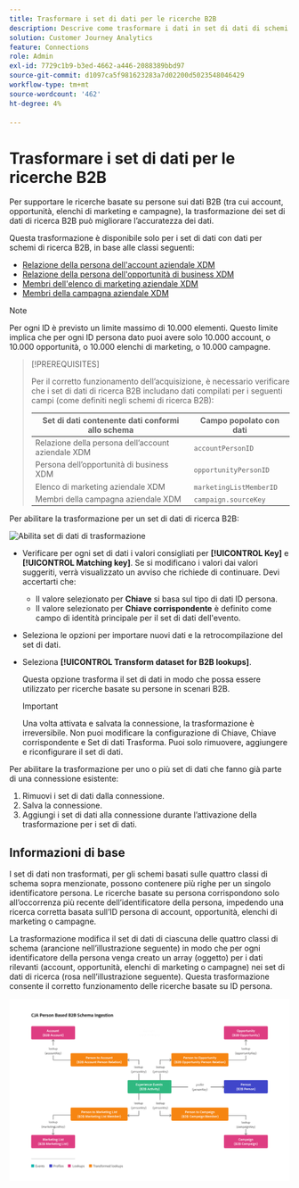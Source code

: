```yaml
---
title: Trasformare i set di dati per le ricerche B2B
description: Descrive come trasformare i dati in set di dati di schemi di ricerca B2B specifici
solution: Customer Journey Analytics
feature: Connections
role: Admin
exl-id: 7729c1b9-b3ed-4662-a446-2088389bbd97
source-git-commit: d1097ca5f981623283a7d02200d5023548046429
workflow-type: tm+mt
source-wordcount: '462'
ht-degree: 4%

---
```


# Trasformare i set di dati per le ricerche B2B

Per supportare le ricerche basate su persone sui dati B2B (tra cui account, opportunità, elenchi di marketing e campagne), la trasformazione dei set di dati di ricerca B2B può migliorare l’accuratezza dei dati.

Questa trasformazione è disponibile solo per i set di dati con dati per schemi di ricerca B2B, in base alle classi seguenti:

* [Relazione della persona dell&#39;account aziendale XDM](https://experienceleague.adobe.com/en/docs/experience-platform/xdm/classes/b2b/business-account-person-relation)
* [Relazione della persona dell&#39;opportunità di business XDM](https://experienceleague.adobe.com/en/docs/experience-platform/xdm/classes/b2b/business-opportunity-person-relation)
* [Membri dell&#39;elenco di marketing aziendale XDM](https://experienceleague.adobe.com/en/docs/experience-platform/xdm/classes/b2b/business-marketing-list-members)
* [Membri della campagna aziendale XDM](https://experienceleague.adobe.com/en/docs/experience-platform/xdm/classes/b2b/business-campaign-members)

>[!NOTE]
>
>Per ogni ID è previsto un limite massimo di 10.000 elementi. Questo limite implica che per ogni ID persona dato puoi avere solo 10.000 account, o 10.000 opportunità, o 10.000 elenchi di marketing, o 10.000 campagne.

>[!PREREQUISITES]
>
>Per il corretto funzionamento dell’acquisizione, è necessario verificare che i set di dati di ricerca B2B includano dati compilati per i seguenti campi (come definiti negli schemi di ricerca B2B):
>
>| Set di dati contenente dati conformi allo schema | Campo popolato con dati |
>|---|---|
>| Relazione della persona dell’account aziendale XDM | `accountPersonID` |
>| Persona dell’opportunità di business XDM | `opportunityPersonID` |
>| Elenco di marketing aziendale XDM | `marketingListMemberID` |
>| Membri della campagna aziendale XDM | `campaign.sourceKey` |
>

Per abilitare la trasformazione per un set di dati di ricerca B2B:

![Abilita set di dati di trasformazione](/help/connections/assets/transform.gif)

* Verificare per ogni set di dati i valori consigliati per **[!UICONTROL Key]** e **[!UICONTROL Matching key]**. Se si modificano i valori dai valori suggeriti, verrà visualizzato un avviso che richiede di continuare. Devi accertarti che:

   * Il valore selezionato per **Chiave** si basa sul tipo di dati ID persona.
   * Il valore selezionato per **Chiave corrispondente** è definito come campo di identità principale per il set di dati dell&#39;evento.

* Seleziona le opzioni per importare nuovi dati e la retrocompilazione del set di dati.

* Seleziona **[!UICONTROL Transform dataset for B2B lookups]**.

  Questa opzione trasforma il set di dati in modo che possa essere utilizzato per ricerche basate su persone in scenari B2B.


  >[!IMPORTANT]
  >
  >Una volta attivata e salvata la connessione, la trasformazione è irreversibile. Non puoi modificare la configurazione di Chiave, Chiave corrispondente e Set di dati Trasforma. Puoi solo rimuovere, aggiungere e riconfigurare il set di dati.

Per abilitare la trasformazione per uno o più set di dati che fanno già parte di una connessione esistente:

1. Rimuovi i set di dati dalla connessione.
1. Salva la connessione.
1. Aggiungi i set di dati alla connessione durante l’attivazione della trasformazione per i set di dati.

## Informazioni di base

I set di dati non trasformati, per gli schemi basati sulle quattro classi di schema sopra menzionate, possono contenere più righe per un singolo identificatore persona. Le ricerche basate su persona corrispondono solo all’occorrenza più recente dell’identificatore della persona, impedendo una ricerca corretta basata sull’ID persona di account, opportunità, elenchi di marketing o campagne.

La trasformazione modifica il set di dati di ciascuna delle quattro classi di schema (arancione nell’illustrazione seguente) in modo che per ogni identificatore della persona venga creato un array (oggetto) per i dati rilevanti (account, opportunità, elenchi di marketing o campagne) nei set di dati di ricerca (rosa nell’illustrazione seguente). Questa trasformazione consente il corretto funzionamento delle ricerche basate su ID persona.

![Schemi B2B](./assets/b2b-schemas.svg)
